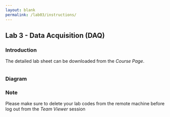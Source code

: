 ```yaml
---
layout: blank
permalink: /lab03/instructions/
---
```


<h2>Lab 3 - Data Acquisition (DAQ)</h2>

<h3>Introduction</h3>



The detailed lab sheet can be downloaded from the *Course Page*.

<div class="container">
<img src="" class="img img-thumb mr-auto" />
</div>


### Diagram


### Note

Please make sure to delete your lab codes from the remote machine before log out from the *Team Viewer* session
